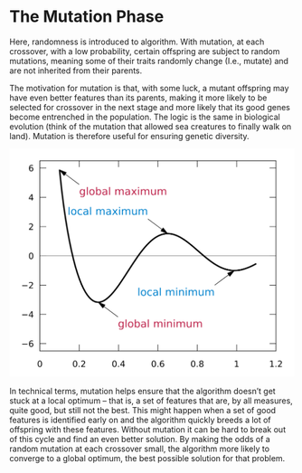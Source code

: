 # The Mutation Phase

Here, randomness is introduced to algorithm. With mutation, at each crossover, with a low probability, certain offspring are subject to random mutations, meaning some of their traits randomly change \(I.e., mutate\) and are not inherited from their parents.

The motivation for mutation is that, with some luck, a mutant offspring may have even better features than its parents, making it more likely to be selected for crossover in the next stage and more likely that its good genes become entrenched in the population. The logic is the same in biological evolution \(think of the mutation that allowed sea creatures to finally walk on land\). Mutation is therefore useful for ensuring genetic diversity.

![GlobalLocalMaxMin](../.gitbook/assets/4_03_globallocalmaxmin.png)

In technical terms, mutation helps ensure that the algorithm doesn’t get stuck at a local optimum – that is, a set of features that are, by all measures, quite good, but still not the best. This might happen when a set of good features is identified early on and the algorithm quickly breeds a lot of offspring with these features. Without mutation it can be hard to break out of this cycle and find an even better solution. By making the odds of a random mutation at each crossover small, the algorithm more likely to converge to a global optimum, the best possible solution for that problem.


